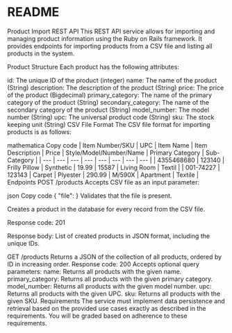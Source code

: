 # README

Product Import REST API
This REST API service allows for importing and managing product information using the Ruby on Rails framework. It provides endpoints for importing products from a CSV file and listing all products in the system.

Product Structure
Each product has the following attributes:

id: The unique ID of the product (integer)
name: The name of the product (String)
description: The description of the product (String)
price: The price of the product (Bigdecimal)
primary_category: The name of the primary category of the product (String)
secondary_category: The name of the secondary category of the product (String)
model_number: The model number (String)
upc: The universal product code (String)
sku: The stock keeping unit (String)
CSV File Format
The CSV file format for importing products is as follows:

mathematica
Copy code
| Item Number/SKU | UPC | Item Name | Item Description | Price | Style/Model/Number/Name | Primary Category | Sub-Category |
| --- | --- | --- | --- | --- | --- | --- | --- |
| 4355468680 | 123140 | Frilly Pillow | Synthetic | 19.99 | 15587 | Living Room | Textil |
| 001-74227 | 123143 | Carpet | Plyester | 290.99 | M/590X | Apartment | Textile |
Endpoints
POST /products
Accepts CSV file as an input parameter:

json
Copy code
{
  "file": <UploadFile name="products.csv">
}
Validates that the file is present.

Creates a product in the database for every record from the CSV file.

Response code: 201

Response body: List of created products in JSON format, including the unique IDs.

GET /products
Returns a JSON of the collection of all products, ordered by ID in increasing order.
Response code: 200
Accepts optional query parameters:
name: Returns all products with the given name.
primary_category: Returns all products with the given primary category.
model_number: Returns all products with the given model number.
upc: Returns all products with the given UPC.
sku: Returns all products with the given SKU.
Requirements
The service must implement data persistence and retrieval based on the provided use cases exactly as described in the requirements. You will be graded based on adherence to these requirements.
